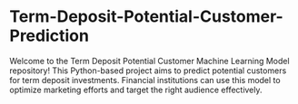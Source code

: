 # Term-Deposit-Potential-Customer-Prediction
Welcome to the Term Deposit Potential Customer Machine Learning Model repository! This Python-based project aims to predict potential customers for term deposit investments. Financial institutions can use this model to optimize marketing efforts and target the right audience effectively.
